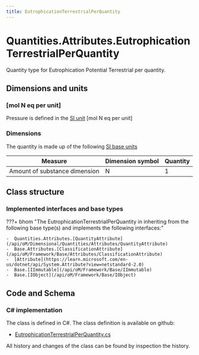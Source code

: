 ```yaml
---
title: EutrophicationTerrestrialPerQuantity
---
```


# Quantities.Attributes.EutrophicationTerrestrialPerQuantity

Quantity type for Eutrophication Potential Terrestrial per quantity.

## Dimensions and units

### [mol N eq per unit]

Pressure is defined in the [SI unit](https://bhom.xyz/documentation/BHoM_oM/BHoM-Units-conventions/) [mol N eq per unit]

### Dimensions

The quantity is made up of the following [SI base units](https://en.wikipedia.org/wiki/SI_base_unit)

| Measure        | Dimension symbol | Quantity |
|------------------|--------|----------|
| Amount of substance dimension |  N  |1  |


## Class structure

### Implemented interfaces and base types

???+ bhom "The EutrophicationTerrestrialPerQuantity in inheriting from the following base type(s) and implements the following interfaces:"

    -  Quantities.Attributes.[QuantityAttribute](/api/oM/Dimensional/Quantities/Attributes/QuantityAttribute)
    -  Base.Attributes.[ClassificationAttribute](/api/oM/Framework/Base/Attributes/ClassificationAttribute)
    -  [Attribute](https://learn.microsoft.com/en-us/dotnet/api/System.Attribute?view=netstandard-2.0)
    -  Base.[IImmutable](/api/oM/Framework/Base/IImmutable)
    -  Base.[IObject](/api/oM/Framework/Base/IObject)




## Code and Schema

### C# implementation

The class is defined in C#. The class definition is available on github:

- [EutrophicationTerrestrialPerQuantity.cs](https://github.com/BHoM/BHoM/blob/develop/Quantities_oM/Attributes\EutrophicationTerrestrialPerQuantity.cs)

All history and changes of the class can be found by inspection the history.
